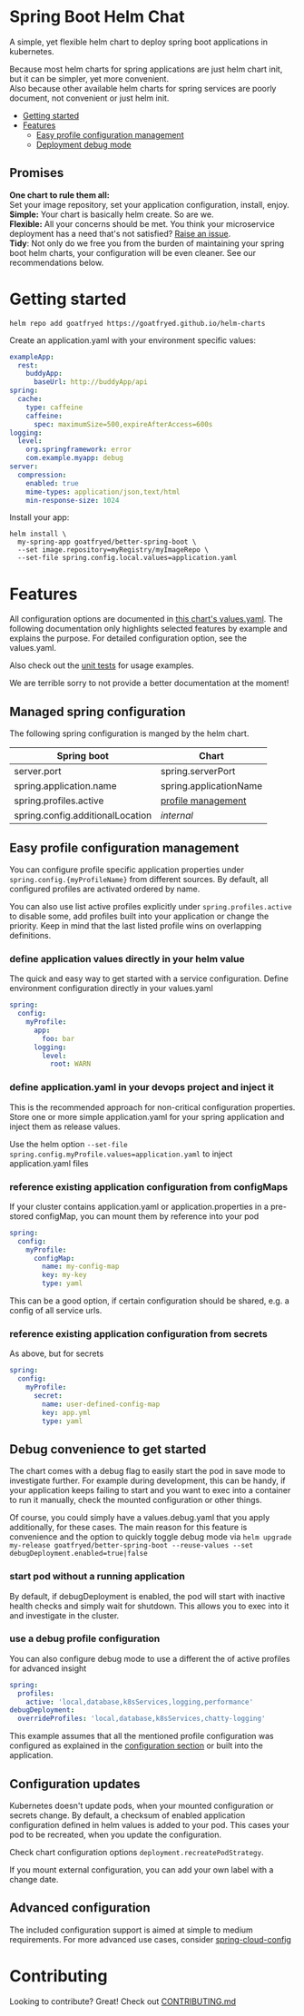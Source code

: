 <!-- omit in toc -->
# Spring Boot Helm Chat
A simple, yet flexible helm chart to deploy spring boot applications in kubernetes.

Because most helm charts for spring applications are just helm chart init,
but it can be simpler, yet more convenient.\
Also because other available helm charts for spring services are poorly document, not convenient or just helm init.

- [Getting started](#getting-started)
- [Features](#features)
    - [Easy profile configuration management](#easy-profile-configuration-management)
    - [Deployment debug mode](#debug-convenience-to-get-started)

## Promises
**One chart to rule them all:**\
Set your image repository, set your application configuration, install, enjoy.
**Simple:** Your chart is basically helm create. So are we.\
**Flexible:** All your concerns should be met. You think your microservice deployment has a need that's not satisfied? [Raise an issue](../../CONTRIBUTING.md).\
**Tidy**: Not only do we free you from the burden of maintaining your spring boot helm charts, your configuration will be even cleaner. See our recommendations below.

# Getting started
```shell
helm repo add goatfryed https://goatfryed.github.io/helm-charts
```

Create an application.yaml with your environment specific values:
```yaml
exampleApp:
  rest:
    buddyApp:
      baseUrl: http://buddyApp/api
spring:
  cache:
    type: caffeine
    caffeine:
      spec: maximumSize=500,expireAfterAccess=600s
logging:
  level:
    org.springframework: error
    com.example.myapp: debug
server:
  compression:
    enabled: true
    mime-types: application/json,text/html
    min-response-size: 1024   
```

Install your app:
```shell
helm install \
  my-spring-app goatfryed/better-spring-boot \
  --set image.repository=myRegistry/myImageRepo \
  --set-file spring.config.local.values=application.yaml
```

# Features
All configuration options are documented in [this chart's values.yaml](values.yaml). The following documentation only
highlights selected features by example and explains the purpose. For detailed configuration option, see the values.yaml.

Also check out the [unit tests](./tests) for usage examples.

We are terrible sorry to not provide a better documentation at the moment!

## Managed spring configuration
The following spring configuration is manged by the helm chart.

| Spring boot                      | Chart                                                        |
|----------------------------------|--------------------------------------------------------------|
| server.port                      | spring.serverPort                                            |
| spring.application.name          | spring.applicationName                                       |
| spring.profiles.active           | [profile management](#easy-profile-configuration-management) |
| spring.config.additionalLocation | *internal*                                                   |


## Easy profile configuration management
You can configure profile specific application properties under `spring.config.{myProfileName}` from different sources.
By default, all configured profiles are activated ordered by name.

You can also use  list active profiles explicitly under `spring.profiles.active` to disable some,
add profiles built into your application or change the priority.
Keep in mind that the last listed profile wins on overlapping definitions.

### define application values directly in your helm value
The quick and easy way to get started with a service configuration. Define environment configuration directly in your
values.yaml
```yaml
spring:
  config:
    myProfile:
      app:
        foo: bar
      logging:
        level:
          root: WARN
```
### define application.yaml in your devops project and inject it
This is the recommended approach for non-critical configuration properties.
Store one or more simple application.yaml for your spring application and inject them as release values.

Use the helm option `--set-file spring.config.myProfile.values=application.yaml` to inject application.yaml files

### reference existing application configuration from configMaps
If your cluster contains application.yaml or application.properties in a pre-stored configMap,
you can mount them by reference into your pod
```yaml
spring:
  config:
    myProfile:
      configMap:
        name: my-config-map
        key: my-key
        type: yaml
```
This can be a good option, if certain configuration should be shared, e.g. a config of all service urls.

### reference existing application configuration from secrets
As above, but for secrets
```yaml
spring:
  config:
    myProfile:
      secret:
        name: user-defined-config-map
        key: app.yml
        type: yaml
```

## Debug convenience to get started
The chart comes with a debug flag to easily start the pod in save mode to investigate further.
For example during development, this can be handy, if your application keeps failing to start
and you want to exec into a container to run it manually, check the mounted configuration or other things.

Of course, you could simply have a values.debug.yaml that you apply additionally, for these cases.
The main reason for this feature is convenience and the option to quickly toggle debug mode via
`helm upgrade my-release goatfryed/better-spring-boot --reuse-values --set debugDeployment.enabled=true|false`

### start pod without a running application
By default, if debugDeployment is enabled, the pod will start with inactive health checks and simply wait for shutdown.
This allows you to exec into it and investigate in the cluster.

### use a debug profile configuration
You can also configure debug mode to use a different the of active profiles for advanced insight
```yaml
spring:
  profiles:
    active: 'local,database,k8sServices,logging,performance'
debugDeployment:
  overrideProfiles: 'local,database,k8sServices,chatty-logging'
```
This example assumes that all the mentioned profile configuration was configured
as explained in the [configuration section](#easy-profile-configuration-management) or built into the application.

## Configuration updates
Kubernetes doesn't update pods, when your mounted configuration or secrets change.
By default, a checksum of enabled application configuration defined in helm values is added to your pod.
This cases your pod to be recreated, when you update the configuration.

Check chart configuration options `deployment.recreatePodStrategy`.

If you mount external configuration, you can add your own label with a change date.

## Advanced configuration
The included configuration support is aimed at simple to medium requirements.
For more advanced use cases, consider [spring-cloud-config](https://spring.io/projects/spring-cloud-config)


# Contributing
Looking to contribute? Great! Check out [CONTRIBUTING.md](../../CONTRIBUTING.md)
